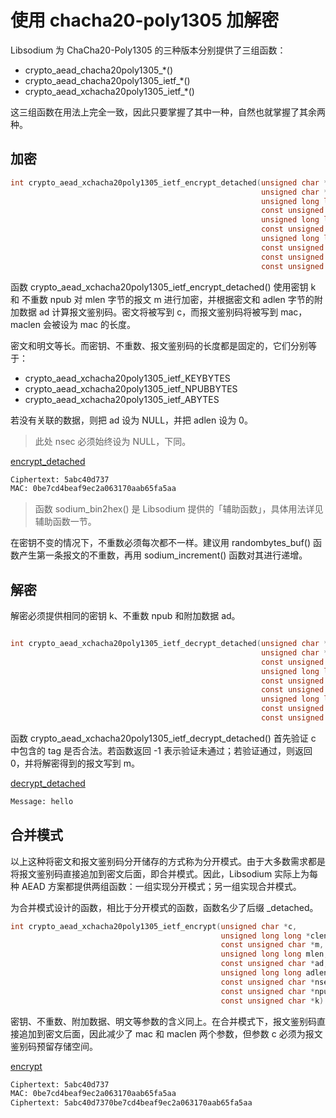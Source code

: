 # 使用 chacha20-poly1305 加解密

Libsodium 为 ChaCha20-Poly1305 的三种版本分别提供了三组函数：

- crypto_aead_chacha20poly1305\_\*()
- crypto_aead_chacha20poly1305_ietf\_\*()
- crypto_aead_xchacha20poly1305_ietf\_\*()

这三组函数在用法上完全一致，因此只要掌握了其中一种，自然也就掌握了其余两种。

## 加密

```c
int crypto_aead_xchacha20poly1305_ietf_encrypt_detached(unsigned char *c,
                                                        unsigned char *mac,
                                                        unsigned long long *maclen_p,
                                                        const unsigned char *m,
                                                        unsigned long long mlen,
                                                        const unsigned char *ad,
                                                        unsigned long long adlen,
                                                        const unsigned char *nsec,
                                                        const unsigned char *npub,
                                                        const unsigned char *k)
```

函数 crypto_aead_xchacha20poly1305_ietf_encrypt_detached() 使用密钥 k 和
不重数 npub 对 mlen 字节的报文 m 进行加密，并根据密文和 adlen 字节的附加数据 ad 计算报文鉴别码。密文将被写到 c，而报文鉴别码将被写到 mac，maclen 会被设为 mac 的长度。

密文和明文等长。而密钥、不重数、报文鉴别码的长度都是固定的，它们分别等于：

- crypto_aead_xchacha20poly1305_ietf_KEYBYTES
- crypto_aead_xchacha20poly1305_ietf_NPUBBYTES
- crypto_aead_xchacha20poly1305_ietf_ABYTES

若没有关联的数据，则把 ad 设为 NULL，并把 adlen 设为 0。

> 此处 nsec 必须始终设为 NULL，下同。

[encrypt_detached](../src/libsodium/encrypt_detached.c ':include')

```txt
Ciphertext: 5abc40d737
MAC: 0be7cd4beaf9ec2a063170aab65fa5aa
```

> 函数 sodium_bin2hex() 是 Libsodium 提供的「辅助函数」，具体用法详见辅助函数一节。

在密钥不变的情况下，不重数必须每次都不一样。建议用 randombytes_buf() 函数产生第一条报文的不重数，再用 sodium_increment() 函数对其进行递增。

## 解密

解密必须提供相同的密钥 k、不重数 npub 和附加数据 ad。

```c

int crypto_aead_xchacha20poly1305_ietf_decrypt_detached(unsigned char *m,
                                                        unsigned char *nsec,
                                                        const unsigned char *c,
                                                        unsigned long long clen,
                                                        const unsigned char *mac,
                                                        const unsigned char *ad,
                                                        unsigned long long adlen,
                                                        const unsigned char *npub,
                                                        const unsigned char *k)
```

函数 crypto_aead_xchacha20poly1305_ietf_decrypt_detached() 首先验证 c 中包含的 tag 是否合法。若函数返回 -1 表示验证未通过；若验证通过，则返回 0，并将解密得到的报文写到 m。

[decrypt_detached](../src/libsodium/decrypt_detached.c ':include')

```txt
Message: hello
```

## 合并模式

以上这种将密文和报文鉴别码分开储存的方式称为分开模式。由于大多数需求都是将报文鉴别码直接追加到密文后面，即合并模式。因此，Libsodium 实际上为每种 AEAD 方案都提供两组函数：一组实现分开模式；另一组实现合并模式。

为合并模式设计的函数，相比于分开模式的函数，函数名少了后缀 \_detached。

```c
int crypto_aead_xchacha20poly1305_ietf_encrypt(unsigned char *c,
                                               unsigned long long *clen_p,
                                               const unsigned char *m,
                                               unsigned long long mlen,
                                               const unsigned char *ad,
                                               unsigned long long adlen,
                                               const unsigned char *nsec,
                                               const unsigned char *npub,
                                               const unsigned char *k)
```

密钥、不重数、附加数据、明文等参数的含义同上。在合并模式下，报文鉴别码直接追加到密文后面，因此减少了 mac 和 maclen 两个参数，但参数 c 必须为报文鉴别码预留存储空间。

[encrypt](../src/libsodium/encrypt.c ':include')

```txt
Ciphertext: 5abc40d737
MAC: 0be7cd4beaf9ec2a063170aab65fa5aa
Ciphertext: 5abc40d7370be7cd4beaf9ec2a063170aab65fa5aa
```

